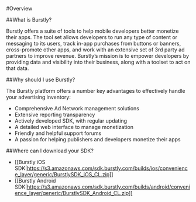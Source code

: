 #Overview

##What is Burstly?

Burstly offers a suite of tools to help mobile developers better monetize their apps. The tool set allows developers to run any type of content or messaging to its users, track in-app purchases from buttons or banners, cross-promote other apps, and work with an extensive set of 3rd party ad partners to improve revenue. Burstly’s mission is to empower developers by providing data and visibility into their business, along with a toolset to act on that data. 

##Why should I use Burstly?

The Burstly platform offers a number key advantages to effectively handle your advertising inventory:

- Comprehensive Ad Network management solutions
- Extensive reporting transparency
- Actively developed SDK, with regular updating
- A detailed web interface to manage monetization
- Friendly and helpful support forums
- A passion for helping publishers and developers monetize their apps


##Where can I download your SDK?

- [[Burstly iOS SDK|https://s3.amazonaws.com/sdk.burstly.com/builds/ios/convenience_layer/generic/BurstlySDK_iOS_CL.zip]]
- [[Burstly Android SDK|https://s3.amazonaws.com/sdk.burstly.com/builds/android/convenience_layer/generic/BurstlySDK_Android_CL.zip]]